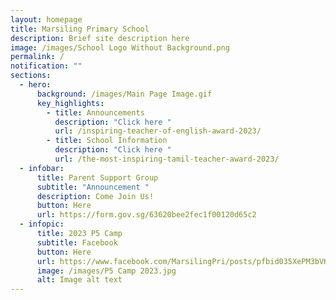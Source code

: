 ```yaml
---
layout: homepage
title: Marsiling Primary School
description: Brief site description here
image: /images/School Logo Without Background.png
permalink: /
notification: ""
sections:
  - hero:
      background: /images/Main Page Image.gif
      key_highlights:
        - title: Announcements
          description: "Click here "
          url: /inspiring-teacher-of-english-award-2023/
        - title: School Information
          description: "Click here "
          url: /the-most-inspiring-tamil-teacher-award-2023/
  - infobar:
      title: Parent Support Group
      subtitle: "Announcement "
      description: Come Join Us!
      button: Here
      url: https://form.gov.sg/63620bee2fec1f00120d65c2
  - infopic:
      title: 2023 P5 Camp
      subtitle: Facebook
      button: Here
      url: https://www.facebook.com/MarsilingPri/posts/pfbid035XePM3bVKQmq11AxazVwdnhpLHRXx2kfxrzCvVbe3itfHuiHULs2K3n9ZZrk32DZl
      image: /images/P5 Camp 2023.jpg
      alt: Image alt text
---
```

